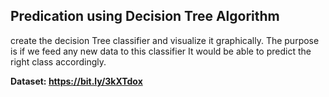 ## Predication using Decision Tree Algorithm


create the decision Tree classifier and visualize it graphically.
The purpose is if we feed any new data to this classifier It would be able to predict the right class accordingly.

**Dataset: https://bit.ly/3kXTdox**
